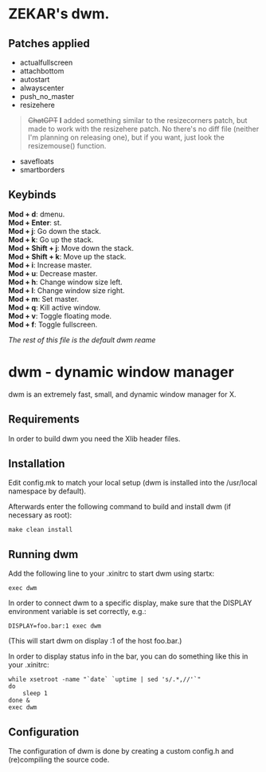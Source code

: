 # ZEKAR's dwm.

## Patches applied
- actualfullscreen
- attachbottom
- autostart
- alwayscenter
- push\_no\_master
- resizehere
> ~~ChatGPT~~ **I** added something similar to the resizecorners patch, but made to work with the resizehere patch. No there's no diff file (neither I'm planning on releasing one), but if you want, just look the resizemouse() function.
- savefloats
- smartborders

## Keybinds
**Mod + d**: dmenu.  
**Mod + Enter**: st.  
**Mod + j**: Go down the stack.  
**Mod + k**: Go up the stack.  
**Mod + Shift + j**: Move down the stack.  
**Mod + Shift + k**: Move up the stack.  
**Mod + i**: Increase master.  
**Mod + u**: Decrease master.  
**Mod + h**: Change window size left.  
**Mod + l**: Change window size right.  
**Mod + m**: Set master.  
**Mod + q**: Kill active window.  
**Mod + v**: Toggle floating mode.  
**Mod + f**: Toggle fullscreen.  

_The rest of this file is the default dwm reame_

dwm - dynamic window manager
============================
dwm is an extremely fast, small, and dynamic window manager for X.


Requirements
------------
In order to build dwm you need the Xlib header files.


Installation
------------
Edit config.mk to match your local setup (dwm is installed into
the /usr/local namespace by default).

Afterwards enter the following command to build and install dwm (if
necessary as root):

    make clean install


Running dwm
-----------
Add the following line to your .xinitrc to start dwm using startx:

    exec dwm

In order to connect dwm to a specific display, make sure that
the DISPLAY environment variable is set correctly, e.g.:

    DISPLAY=foo.bar:1 exec dwm

(This will start dwm on display :1 of the host foo.bar.)

In order to display status info in the bar, you can do something
like this in your .xinitrc:

    while xsetroot -name "`date` `uptime | sed 's/.*,//'`"
    do
    	sleep 1
    done &
    exec dwm


Configuration
-------------
The configuration of dwm is done by creating a custom config.h
and (re)compiling the source code.
